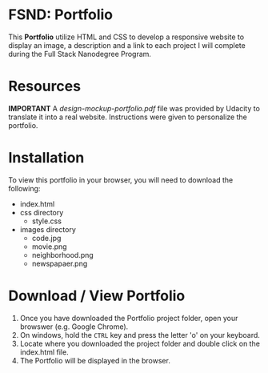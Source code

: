 # FSND: Portfolio


This **Portfolio**  utilize HTML and CSS to develop a responsive website to display an image, a description and a link to each project I will complete during the Full Stack Nanodegree Program.


# Resources


**IMPORTANT**
A *design-mockup-portfolio.pdf* file was provided by Udacity to translate it into a real website.  Instructions were given to personalize the portfolio.


# Installation


To view this portfolio in your browser, you will need to download the following:

* index.html
* css directory
    *  style.css
* images directory
    * code.jpg
    * movie.png
    * neighborhood.png
    * newspapaer.png


# Download / View Portfolio

1. Once you have downloaded the Portfolio project folder, open your browswer (e.g. Google Chrome).
2. On windows, hold the `CTRL` key and press the letter 'o' on your keyboard.
3. Locate where you downloaded the project folder and double click on the index.html file.
4. The Portfolio will be displayed in the browser.
